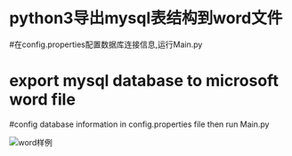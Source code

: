 # python3导出mysql表结构到word文件
#在config.properties配置数据库连接信息,运行Main.py

# export mysql database to microsoft word file
#config database information in config.properties file then run Main.py


![word样例](http://yanglikun.github.io/share/dbtable.jpg)

